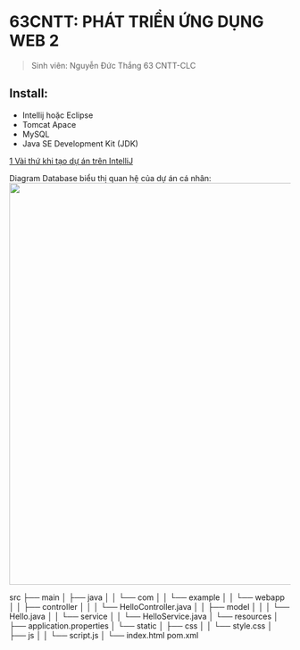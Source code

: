 # 63CNTT: PHÁT TRIỂN ỨNG DỤNG WEB 2
> Sinh viên: Nguyễn Đức Thắng 63 CNTT-CLC
 ## Install:
 - Intellij hoặc Eclipse
 - Tomcat Apace
 - MySQL
 - Java SE Development Kit (JDK)

[1 Vài thứ khi tạo dự án trên IntelliJ](https://github.com/Mrk4tsu/63135414_Web-2/wiki)

Diagram Database biểu thị quan hệ của dự án cá nhân:
<img src="https://github.com/Mrk4tsu/63135414_Web-2/assets/120944583/17e74b58-fb13-4d26-921c-a4bb376f16ec" width="720" />

src
├── main
│   ├── java
│   │   └── com
│   │       └── example
│   │           └── webapp
│   │               ├── controller
│   │               │   └── HelloController.java
│   │               ├── model
│   │               │   └── Hello.java
│   │               └── service
│   │                   └── HelloService.java
│   └── resources
│       ├── application.properties
│       └── static
│           ├── css
│           │   └── style.css
│           ├── js
│           │   └── script.js
│           └── index.html
pom.xml





 
